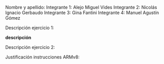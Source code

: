Nombre y apellido:
Integrante 1: Alejo Miguel Vides
Integrante 2: Nicolás Ignacio Gerbaudo
Integrante 3: Gina Fantini
Integrante 4: Manuel Agustín Gómez


Descripción ejercicio 1: 

**descripción**


Descripción ejercicio 2:


Justificación instrucciones ARMv8:


